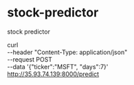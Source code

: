 # stock-predictor
stock predictor

curl \
--header "Content-Type: application/json" \
--request POST \
--data '{"ticker":"MSFT", "days":7}' \
http://35.93.74.139:8000/predict
